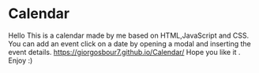 # Calendar
Hello 
This is a calendar made by me based on HTML,JavaScript and CSS.
You can add an event click on a date by opening a modal and inserting the event details. 
https://giorgosbour7.github.io/Calendar/
Hope you like it . 
Enjoy :)
